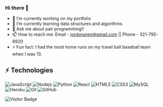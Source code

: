 ### Hi there 👋
- 🔭 I’m currently working on my portfolio
- 🌱 I’m currently learning data structures and algorithms
- 💬 Ask me about pair programming!!
- 📫 How to reach me: Email - jordonaren@gmail.com || Phone - 321-795-6920
- ⚡ Fun fact: I had the most home runs on my travel ball baseball team when I was 13. 

## ⚡ Technologies

![JavaScript](https://img.shields.io/badge/-JavaScript-black?style=flat-square&logo=javascript)
![Nodejs](https://img.shields.io/badge/-Nodejs-black?style=flat-square&logo=Node.js)
![Python](https://img.shields.io/badge/-Python-black?style=flat-square&logo=Python)
![React](https://img.shields.io/badge/-React-black?style=flat-square&logo=react)
![HTML5](https://img.shields.io/badge/-HTML5-E34F26?style=flat-square&logo=html5&logoColor=white)
![CSS3](https://img.shields.io/badge/-CSS3-1572B6?style=flat-square&logo=css3)
![MySQL](https://img.shields.io/badge/-MySQL-black?style=flat-square&logo=mysql)
![Heroku](https://img.shields.io/badge/-Heroku-430098?style=flat-square&logo=heroku)
![Git](https://img.shields.io/badge/-Git-black?style=flat-square&logo=git)
![GitHub](https://img.shields.io/badge/-GitHub-181717?style=flat-square&logo=github)

![Visitor Badge](https://visitor-badge.laobi.icu/badge?page_id=aemmadi.aemmadi)
<!--
**JordonP123/JordonP123** is a ✨ _special_ ✨ repository because its `README.md` (this file) appears on your GitHub profile.
